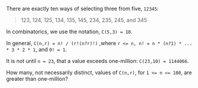 There are exactly ten ways of selecting three from five, `12345`:

> 123, 124, 125, 134, 135, 145, 234, 235, 245, and 345

In combinatorics, we use the notation, `C(5,3) = 10`.

In general, `C(n,r) = n! / (r!(n?r)!)` ,where `r <= n, n! = n * (n?1) * ... * 3 * 2 * 1`, and `0! = 1`.

It is not until `n = 23`, that a value exceeds one-million: `C(23,10) = 1144066`.

How many, not necessarily distinct, values of  `C(n,r)`, for `1 <= n <= 100`, are greater than one-million?